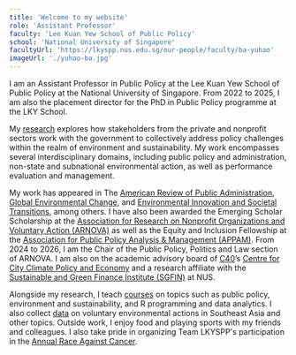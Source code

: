 ```yaml
---
title: 'Welcome to my website'
role: 'Assistant Professor'
faculty: 'Lee Kuan Yew School of Public Policy'
school: 'National University of Singapore'
facultyUrl: 'https://lkyspp.nus.edu.sg/our-people/faculty/ba-yuhao'
imageUrl: './yuhao-ba.jpg'
---
```


I am an Assistant Professor in Public Policy at the Lee Kuan Yew School of Public Policy at the National University of Singapore. From 2022 to 2025, I am also the placement director for the PhD in Public Policy programme at the LKY School.

My [research](/research) explores how stakeholders from the private and nonprofit sectors work with the government to collectively address policy challenges within the realm of environment and sustainability. My work encompasses several interdisciplinary domains, including public policy and administration, non-state and subnational environmental action, as well as performance evaluation and management.

My work has appeared in The [American Review of Public Administration](https://journals.sagepub.com/home/arp), [Global Environmental Change](https://www.sciencedirect.com/journal/global-environmental-change), and [Environmental Innovation and Societal Transitions](https://www.sciencedirect.com/journal/environmental-innovation-and-societal-transitions), among others. I have also been awarded the Emerging Scholar Scholarship at the [Association for Research on Nonprofit Organizations and Voluntary Action (ARNOVA)](https://www.arnova.org/) as well as the Equity and Inclusion Fellowship at the [Association for Public Policy Analysis & Management (APPAM)](https://www.appam.org/). From 2024 to 2026, I am the Chair of the Public Policy, Politics and Law section of ARNOVA. I am also on the academic advisory board of [C40](https://www.c40.org/)’s [Centre for City Climate Policy and Economy](https://www.c40.org/what-we-do/raising-climate-ambition/centre-for-city-climate-policy-economy/#:~:text=The%20C40%20Centre%20for%20City,progressive%20and%20equitable%20climate%20action.) and a research affiliate with the [Sustainable and Green Finance Institute (SGFIN)](https://sgfin.nus.edu.sg) at NUS.  

Alongside my research, I teach [courses](/teaching) on topics such as public policy, environment and sustainability, and R programming and data analytics. I also collect [data](/data) on voluntary environmental actions in Southeast Asia and other topics. Outside work, I enjoy food and playing sports with my friends and colleagues. I also take pride in organizing Team LKYSPP's participation in the [Annual Race Against Cancer](https://www.raceagainstcancer.org.sg/).

